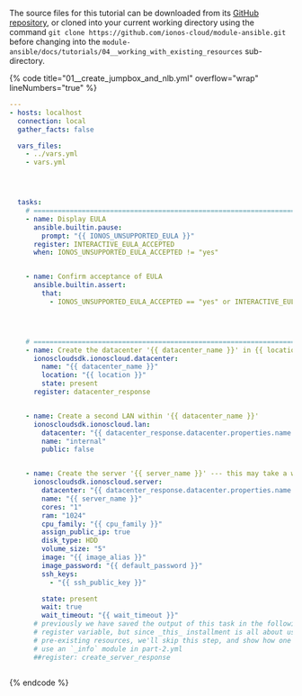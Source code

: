 The source files for this tutorial can be downloaded from its [GitHub repository](https://github.com/ionos-cloud/module-ansible/tree/master/docs/), or cloned into your current working directory using the command `git clone https://github.com/ionos-cloud/module-ansible.git` before changing into the `module-ansible/docs/tutorials/04__working_with_existing_resources` sub-directory.

{% code title="01__create_jumpbox_and_nlb.yml" overflow="wrap" lineNumbers="true" %}
```yml
---
- hosts: localhost
  connection: local
  gather_facts: false

  vars_files:
    - ../vars.yml
    - vars.yml




  tasks:
    # =======================================================================
    - name: Display EULA
      ansible.builtin.pause:
        prompt: "{{ IONOS_UNSUPPORTED_EULA }}"
      register: INTERACTIVE_EULA_ACCEPTED
      when: IONOS_UNSUPPORTED_EULA_ACCEPTED != "yes"


    - name: Confirm acceptance of EULA
      ansible.builtin.assert:
        that:
          - IONOS_UNSUPPORTED_EULA_ACCEPTED == "yes" or INTERACTIVE_EULA_ACCEPTED.user_input == "yes"  




    # =======================================================================
    - name: Create the datacenter '{{ datacenter_name }}' in {{ location }}
      ionoscloudsdk.ionoscloud.datacenter:
        name: "{{ datacenter_name }}"
        location: "{{ location }}"
        state: present
      register: datacenter_response


    - name: Create a second LAN within '{{ datacenter_name }}'
      ionoscloudsdk.ionoscloud.lan:
        datacenter: "{{ datacenter_response.datacenter.properties.name }}"
        name: "internal"
        public: false


    - name: Create the server '{{ server_name }}' --- this may take a while, please don't interrupt this operation...)
      ionoscloudsdk.ionoscloud.server:
        datacenter: "{{ datacenter_response.datacenter.properties.name }}"
        name: "{{ server_name }}"
        cores: "1"
        ram: "1024"
        cpu_family: "{{ cpu_family }}"
        assign_public_ip: true
        disk_type: HDD
        volume_size: "5"
        image: "{{ image_alias }}"
        image_password: "{{ default_password }}"
        ssh_keys:
          - "{{ ssh_public_key }}"

        state: present
        wait: true
        wait_timeout: "{{ wait_timeout }}"
      # previously we have saved the output of this task in the following 
      # register variable, but since _this_ installment is all about using
      # pre-existing resources, we'll skip this step, and show how one can
      # use an `_info` module in part-2.yml
      ##register: create_server_response
    

```
{% endcode %}